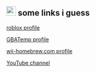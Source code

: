<a href="https://theblockbreaker.github.io"><img src="https://theblockbreaker.github.io/assets/homebutton.gif" width="25" height="25"></a> some links i guess
-----
[roblox profile](https://www.roblox.com/users/79749340/profile)

[GBATemp profile](https://gbatemp.net/members/trublockbreaker.686751/)

[wii-homebrew.com profile](https://forum.wii-homebrew.com/index.php/User/111303-Blockbreaker/)

[YouTube channel](https://www.youtube.com/@tootypatrooty)

